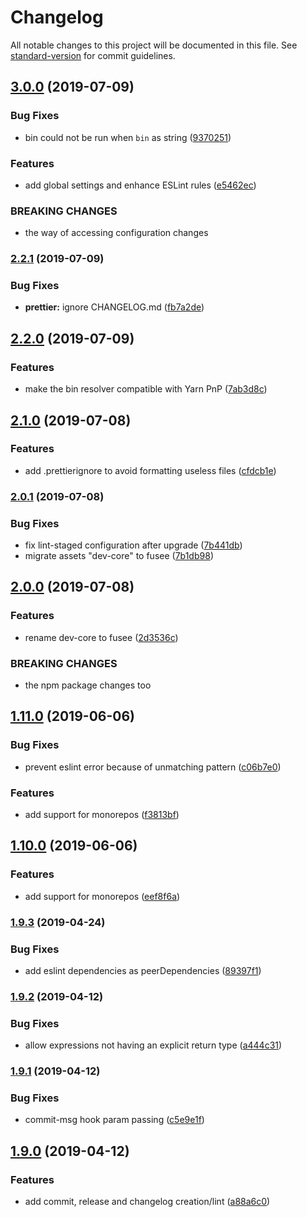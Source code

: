 # Changelog

All notable changes to this project will be documented in this file. See [standard-version](https://github.com/conventional-changelog/standard-version) for commit guidelines.

## [3.0.0](https://github.com/marvinroger/fusee/compare/v2.2.1...v3.0.0) (2019-07-09)


### Bug Fixes

* bin could not be run when `bin` as string ([9370251](https://github.com/marvinroger/fusee/commit/9370251))


### Features

* add global settings and enhance ESLint rules ([e5462ec](https://github.com/marvinroger/fusee/commit/e5462ec))


### BREAKING CHANGES

* the way of accessing configuration changes



### [2.2.1](https://github.com/marvinroger/fusee/compare/v2.2.0...v2.2.1) (2019-07-09)


### Bug Fixes

* **prettier:** ignore CHANGELOG.md ([fb7a2de](https://github.com/marvinroger/fusee/commit/fb7a2de))



## [2.2.0](https://github.com/marvinroger/fusee/compare/v2.1.0...v2.2.0) (2019-07-09)


### Features

* make the bin resolver compatible with Yarn PnP ([7ab3d8c](https://github.com/marvinroger/fusee/commit/7ab3d8c))



## [2.1.0](https://github.com/marvinroger/fusee/compare/v2.0.1...v2.1.0) (2019-07-08)


### Features

* add .prettierignore to avoid formatting useless files ([cfdcb1e](https://github.com/marvinroger/fusee/commit/cfdcb1e))



### [2.0.1](https://github.com/marvinroger/js-dev-core/compare/v2.0.0...v2.0.1) (2019-07-08)


### Bug Fixes

* fix lint-staged configuration after upgrade ([7b441db](https://github.com/marvinroger/js-dev-core/commit/7b441db))
* migrate assets "dev-core" to fusee ([7b1db98](https://github.com/marvinroger/js-dev-core/commit/7b1db98))



## [2.0.0](https://github.com/marvinroger/js-dev-core/compare/v1.11.0...v2.0.0) (2019-07-08)


### Features

* rename dev-core to fusee ([2d3536c](https://github.com/marvinroger/js-dev-core/commit/2d3536c))


### BREAKING CHANGES

* the npm package changes too



## [1.11.0](https://github.com/marvinroger/js-dev-core/compare/v1.9.3...v1.11.0) (2019-06-06)


### Bug Fixes

* prevent eslint error because of unmatching pattern ([c06b7e0](https://github.com/marvinroger/js-dev-core/commit/c06b7e0))


### Features

* add support for monorepos ([f3813bf](https://github.com/marvinroger/js-dev-core/commit/f3813bf))



## [1.10.0](https://github.com/marvinroger/js-dev-core/compare/v1.9.3...v1.10.0) (2019-06-06)


### Features

* add support for monorepos ([eef8f6a](https://github.com/marvinroger/js-dev-core/commit/eef8f6a))



### [1.9.3](https://github.com/marvinroger/js-dev-core/compare/v1.9.2...v1.9.3) (2019-04-24)


### Bug Fixes

* add eslint dependencies as peerDependencies ([89397f1](https://github.com/marvinroger/js-dev-core/commit/89397f1))



### [1.9.2](https://github.com/marvinroger/js-dev-core/compare/v1.9.1...v1.9.2) (2019-04-12)


### Bug Fixes

* allow expressions not having an explicit return type ([a444c31](https://github.com/marvinroger/js-dev-core/commit/a444c31))



### [1.9.1](https://github.com/marvinroger/js-dev-core/compare/v1.9.0...v1.9.1) (2019-04-12)


### Bug Fixes

* commit-msg hook param passing ([c5e9e1f](https://github.com/marvinroger/js-dev-core/commit/c5e9e1f))



## [1.9.0](https://github.com/marvinroger/js-dev-core/compare/v1.8.3...v1.9.0) (2019-04-12)


### Features

* add commit, release and changelog creation/lint ([a88a6c0](https://github.com/marvinroger/js-dev-core/commit/a88a6c0))
